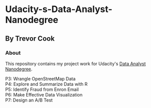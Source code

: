 # Udacity-s-Data-Analyst-Nanodegree
## By Trevor Cook



### About
This repository contains my project work for Udacity's [Data Analyst Nanodegree](https://www.udacity.com/course/data-analyst-nanodegree--nd002).

P3: Wrangle OpenStreetMap Data<br>
P4: Explore and Summarize Data with R<br>
P5: Identify Fraud from Enron Email<br>
P6: Make Effective Data Visualization <br>
P7: Design an A/B Test

